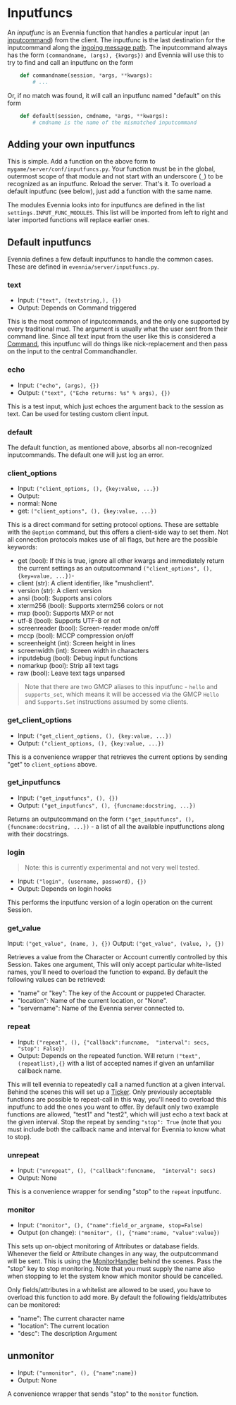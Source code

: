 # Inputfuncs


An *inputfunc* is an Evennia function that handles a particular input (an [inputcommand](OOB)) from the client. The inputfunc is the last destination for the inputcommand along the [ingoing message path](Messagepath#the-ingoing-message-path). The inputcommand always has the form `(commandname, (args), {kwargs})` and Evennia will use this to try to find and call an inputfunc on the form 

```python
    def commandname(session, *args, **kwargs):
        # ...

```
Or, if no match was found, it will call an inputfunc named "default" on this form

```python
    def default(session, cmdname, *args, **kwargs):
        # cmdname is the name of the mismatched inputcommand

```

## Adding your own inputfuncs

This is simple. Add a function on the above form to `mygame/server/conf/inputfuncs.py`. Your function must be in the global, outermost scope of that module and not start with an underscore (`_`) to be recognized as an inputfunc.  Reload the server. That's it. To overload a default inputfunc (see below), just add a function with the same name. 

The modules Evennia looks into for inputfuncs are defined in the list `settings.INPUT_FUNC_MODULES`. This list will be imported from left to right and later imported functions will replace earlier ones. 

## Default inputfuncs

Evennia defines a few default inputfuncs to handle the common cases. These are defined in `evennia/server/inputfuncs.py`.

### text

 - Input: `("text", (textstring,), {})`
 - Output: Depends on Command triggered

This is the most common of inputcommands, and the only one supported by every traditional mud. The argument is usually what the user sent from their command line. Since all text input from the user like this is considered a [Command](Commands), this inputfunc will do things like nick-replacement and then pass on the input to the central Commandhandler. 

### echo

 - Input: `("echo", (args), {})`
 - Output: `("text", ("Echo returns: %s" % args), {})`

This is a test input, which just echoes the argument back to the session as text. Can be used for testing custom client input. 

### default

The default function, as mentioned above, absorbs all non-recognized inputcommands. The default one will just log an error. 

### client_options

 - Input: `("client_options, (), {key:value, ...})`
 - Output:
  - normal: None
  - get: `("client_options", (), {key:value, ...})`

This is a direct command for setting protocol options. These are settable with the `@option` command, but this offers a client-side way to set them. Not all connection protocols makes use of all flags, but here are the possible keywords: 

 - get (bool): If this is true, ignore all other kwargs and immediately return the current settings as an outputcommand `("client_options", (), {key=value, ...})`-        
 - client (str): A client identifier, like "mushclient".
 - version (str): A client version
 - ansi (bool): Supports ansi colors
 - xterm256 (bool): Supports xterm256 colors or not
 - mxp (bool): Supports MXP or not
 - utf-8 (bool): Supports UTF-8 or not
 - screenreader (bool): Screen-reader mode on/off
 - mccp (bool): MCCP compression on/off
 - screenheight (int): Screen height in lines
 - screenwidth (int): Screen width in characters
 - inputdebug (bool): Debug input functions
 - nomarkup (bool): Strip all text tags
 - raw (bool): Leave text tags unparsed 

> Note that there are two GMCP aliases to this inputfunc - `hello` and `supports_set`, which means it will be accessed via the GMCP `Hello` and `Supports.Set` instructions assumed by some clients. 

### get_client_options

 - Input: `("get_client_options, (), {key:value, ...})`
 - Output: `("client_options, (), {key:value, ...})`

This is a convenience wrapper that retrieves the current options by sending "get" to `client_options` above. 

### get_inputfuncs

- Input: `("get_inputfuncs", (), {})`
- Output: `("get_inputfuncs", (), {funcname:docstring, ...})`
 
Returns an outputcommand on the form `("get_inputfuncs", (), {funcname:docstring, ...})` - a list of all the available inputfunctions along with their docstrings. 

### login

> Note: this is currently experimental and not very well tested.

 - Input: `("login", (username, password), {})`
 - Output: Depends on login hooks

This performs the inputfunc version of a login operation on the current Session.

### get_value

Input: `("get_value", (name, ), {})`
Output: `("get_value", (value, ), {})`

Retrieves a value from the Character or Account currently controlled by this Session. Takes one argument, This will only accept particular white-listed names, you'll need to overload the function to expand. By default the following values can be retrieved: 

 - "name" or "key": The key of the Account or puppeted Character.
 - "location": Name of the current location, or "None".
 - "servername": Name of the Evennia server connected to.

### repeat 

 - Input: `("repeat", (), {"callback":funcname, 
                       "interval": secs, "stop": False})` 
 - Output: Depends on the repeated function. Will return `("text", (repeatlist),{}` with a list of accepted names if given an unfamiliar callback name. 

This will tell evennia to repeatedly call a named function at a given interval. Behind the scenes this will set up a [Ticker](TickerHandler). Only previously acceptable functions are possible to repeat-call in this way, you'll need to overload this inputfunc to add the ones you want to offer. By default only two example functions are allowed, "test1" and "test2", which will just echo a text back at the given interval. Stop the repeat by sending `"stop": True` (note that you must include both the callback name and interval for Evennia to know what to stop). 

### unrepeat

 - Input: `("unrepeat", (), ("callback":funcname, 
                             "interval": secs)`
 - Output: None

This is a convenience wrapper for sending "stop" to the `repeat` inputfunc. 

### monitor

 - Input: `("monitor", (), ("name":field_or_argname, stop=False)`
 - Output (on change): `("monitor", (), {"name":name, "value":value})`

This sets up on-object monitoring of Attributes or database fields. Whenever the field or Attribute changes in any way, the outputcommand will be sent. This is using the [MonitorHandler](MonitorHandler) behind the scenes. Pass the "stop" key to stop monitoring. Note that you must supply the name also when stopping to let the system know which monitor should be cancelled. 

Only fields/attributes in a whitelist are allowed to be used, you have to overload this function to add more. By default the following fields/attributes can be monitored:

 - "name": The current character name 
 - "location": The current location
 - "desc": The description Argument

## unmonitor

 - Input: `("unmonitor", (), {"name":name})`
 - Output: None

A convenience wrapper that sends "stop" to the `monitor` function. 